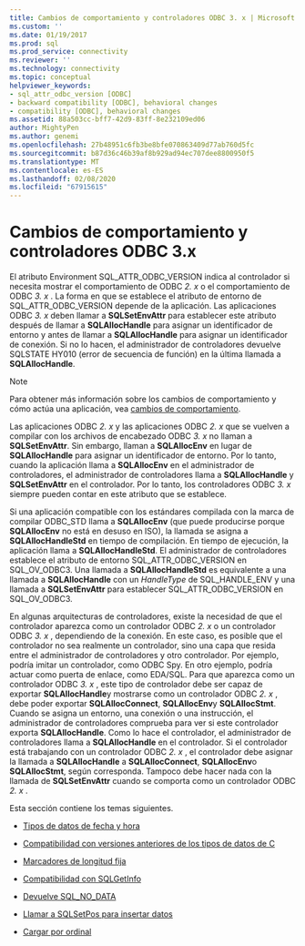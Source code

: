 ```yaml
---
title: Cambios de comportamiento y controladores ODBC 3. x | Microsoft Docs
ms.custom: ''
ms.date: 01/19/2017
ms.prod: sql
ms.prod_service: connectivity
ms.reviewer: ''
ms.technology: connectivity
ms.topic: conceptual
helpviewer_keywords:
- sql_attr_odbc_version [ODBC]
- backward compatibility [ODBC], behavioral changes
- compatibility [ODBC], behavioral changes
ms.assetid: 88a503cc-bff7-42d9-83ff-8e232109ed06
author: MightyPen
ms.author: genemi
ms.openlocfilehash: 27b48951c6fb3be8bfe070863409d77ab760d5fc
ms.sourcegitcommit: b87d36c46b39af8b929ad94ec707dee8800950f5
ms.translationtype: MT
ms.contentlocale: es-ES
ms.lasthandoff: 02/08/2020
ms.locfileid: "67915615"
---
```

# <a name="behavioral-changes-and-odbc-3x-drivers"></a>Cambios de comportamiento y controladores ODBC 3.x
El atributo Environment SQL_ATTR_ODBC_VERSION indica al controlador si necesita mostrar el comportamiento de ODBC *2. x* o el comportamiento de ODBC *3. x* . La forma en que se establece el atributo de entorno de SQL_ATTR_ODBC_VERSION depende de la aplicación. Las aplicaciones ODBC *3. x* deben llamar a **SQLSetEnvAttr** para establecer este atributo después de llamar a **SQLAllocHandle** para asignar un identificador de entorno y antes de llamar a **SQLAllocHandle** para asignar un identificador de conexión. Si no lo hacen, el administrador de controladores devuelve SQLSTATE HY010 (error de secuencia de función) en la última llamada a **SQLAllocHandle**.  
  
> [!NOTE]  
>  Para obtener más información sobre los cambios de comportamiento y cómo actúa una aplicación, vea [cambios de comportamiento](../../../odbc/reference/develop-app/behavioral-changes.md).  
  
 Las aplicaciones ODBC *2. x* y las aplicaciones ODBC *2. x* que se vuelven a compilar con los archivos de encabezado ODBC *3. x* no llaman a **SQLSetEnvAttr**. Sin embargo, llaman a **SQLAllocEnv** en lugar de **SQLAllocHandle** para asignar un identificador de entorno. Por lo tanto, cuando la aplicación llama a **SQLAllocEnv** en el administrador de controladores, el administrador de controladores llama a **SQLAllocHandle** y **SQLSetEnvAttr** en el controlador. Por lo tanto, los controladores ODBC *3. x* siempre pueden contar en este atributo que se establece.  
  
 Si una aplicación compatible con los estándares compilada con la marca de compilar ODBC_STD llama a **SQLAllocEnv** (que puede producirse porque **SQLAllocEnv** no está en desuso en ISO), la llamada se asigna a **SQLAllocHandleStd** en tiempo de compilación. En tiempo de ejecución, la aplicación llama a **SQLAllocHandleStd**. El administrador de controladores establece el atributo de entorno SQL_ATTR_ODBC_VERSION en SQL_OV_ODBC3. Una llamada a **SQLAllocHandleStd** es equivalente a una llamada a **SQLAllocHandle** con un *HandleType* de SQL_HANDLE_ENV y una llamada a **SQLSetEnvAttr** para establecer SQL_ATTR_ODBC_VERSION en SQL_OV_ODBC3.  
  
 En algunas arquitecturas de controladores, existe la necesidad de que el controlador aparezca como un controlador ODBC *2. x* o un controlador ODBC *3. x* , dependiendo de la conexión. En este caso, es posible que el controlador no sea realmente un controlador, sino una capa que resida entre el administrador de controladores y otro controlador. Por ejemplo, podría imitar un controlador, como ODBC Spy. En otro ejemplo, podría actuar como puerta de enlace, como EDA/SQL. Para que aparezca como un controlador ODBC *3. x* , este tipo de controlador debe ser capaz de exportar **SQLAllocHandle**y mostrarse como un controlador ODBC *2. x* , debe poder exportar **SQLAllocConnect**, **SQLAllocEnv**y **SQLAllocStmt**. Cuando se asigna un entorno, una conexión o una instrucción, el administrador de controladores comprueba para ver si este controlador exporta **SQLAllocHandle**. Como lo hace el controlador, el administrador de controladores llama a **SQLAllocHandle** en el controlador. Si el controlador está trabajando con un controlador ODBC *2. x* , el controlador debe asignar la llamada a **SQLAllocHandle** a **SQLAllocConnect**, **SQLAllocEnv**o **SQLAllocStmt**, según corresponda. Tampoco debe hacer nada con la llamada de **SQLSetEnvAttr** cuando se comporta como un controlador ODBC *2. x* .  
  
 Esta sección contiene los temas siguientes.  
  
-   [Tipos de datos de fecha y hora](../../../odbc/reference/appendixes/datetime-data-types.md)  
  
-   [Compatibilidad con versiones anteriores de los tipos de datos de C](../../../odbc/reference/appendixes/backward-compatibility-of-c-data-types.md)  
  
-   [Marcadores de longitud fija](../../../odbc/reference/appendixes/fixed-length-bookmarks.md)  
  
-   [Compatibilidad con SQLGetInfo](../../../odbc/reference/appendixes/sqlgetinfo-support.md)  
  
-   [Devuelve SQL_NO_DATA](../../../odbc/reference/appendixes/returning-sql-no-data.md)  
  
-   [Llamar a SQLSetPos para insertar datos](../../../odbc/reference/appendixes/calling-sqlsetpos-to-insert-data.md)  
  
-   [Cargar por ordinal](../../../odbc/reference/appendixes/loading-by-ordinal.md)
